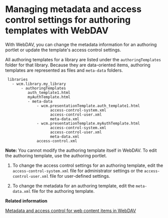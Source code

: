 # Managing metadata and access control settings for authoring templates with WebDAV

With WebDAV, you can change the metadata information for an authoring portlet or update the template's access control settings.

All authoring templates for a library are listed under the `authoringTemplates` folder for that library. Because they are data-oriented items, authoring templates are represented as files and `meta-data` folders.

```
 libraries
   - wcm.library.my_library
       - authoringTemplates
          auth_template1.html
          myAuthTemplate.html
          - meta-data
              - wcm.presentationTemplate.auth_template1.html
                    access-control-system.xml
                    access-control-user.xml
                    meta-data.xml		
              - wcm.presentationTemplate.myAuthTemplate.html
                    access-control-system.xml
                    access-control-user.xml
                    meta-data.xml		
              access-control.xml

```

**Note:** You cannot modify the authoring template itself in WebDAV. To edit the authoring template, use the authoring portlet.

1.  To change the access control settings for an authoring template, edit the `access-control-system.xml` file for administrator settings or the `access-control-user.xml` file for user-defined settings.

2.  To change the metadata for an authoring template, edit the `meta-data.xml` file for the authoring template.



**Related information**  


[Metadata and access control for web content items in WebDAV](../wcm/wcm_webdav_metadata.md)


